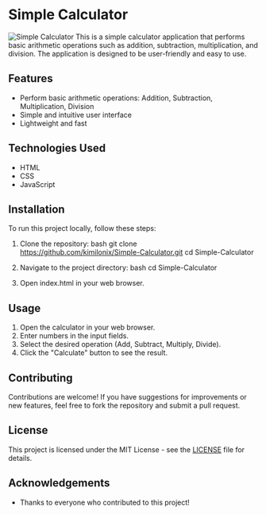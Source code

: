 # Simple Calculator
![Simple Calculator](calhttps://s8.uupload.ir/files/screenshot_from_2024-12-03_21-54-38_8nb.png)
This is a simple calculator application that performs basic arithmetic operations such as addition, subtraction, multiplication, and division. The application is designed to be user-friendly and easy to use.

## Features

- Perform basic arithmetic operations: Addition, Subtraction, Multiplication, Division
- Simple and intuitive user interface
- Lightweight and fast

## Technologies Used

- HTML
- CSS
- JavaScript

## Installation

To run this project locally, follow these steps:

1. Clone the repository:
   bash
git clone https://github.com/kimilonix/Simple-Calculator.git
cd Simple-Calculator
   
2. Navigate to the project directory:
   bash
   cd Simple-Calculator
   
3. Open index.html in your web browser.

## Usage

1. Open the calculator in your web browser.
2. Enter numbers in the input fields.
3. Select the desired operation (Add, Subtract, Multiply, Divide).
4. Click the "Calculate" button to see the result.

## Contributing

Contributions are welcome! If you have suggestions for improvements or new features, feel free to fork the repository and submit a pull request.

## License

This project is licensed under the MIT License - see the [LICENSE](LICENSE) file for details.

## Acknowledgements

- Thanks to everyone who contributed to this project!
